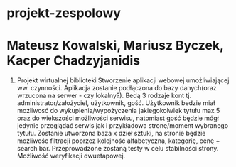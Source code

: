 # projekt-zespolowy
# Mateusz Kowalski, Mariusz Byczek, Kacper Chadzyjanidis


1. Projekt wirtualnej biblioteki
Stworzenie aplikacji webowej umożliwiającej ww. czynności.
Aplikacja zostanie podłączona do bazy danych(oraz wrzucona na serwer - czy lokalny?). Bedą 3 rodzaje kont tj. administrator/założyciel, 
użytkownik, gość. Użytkownik bedzie miał możliwosć do wykupienia/wypożyczenia jakiegokolwiek tytułu max 5 oraz do wiekszości możliwości
serwisu, natomiast gość będzie mógł jedynie przeglądać serwis jak i przykładowa stronę/moment wybranego tytułu. Zostanie utworzona baza
x dzieł sztuki, na stronie będzie możliwośc filtracji poprzez kolejność alfabetyczna, kategorię, cenę + search bar. Przeprowadzone
zostaną testy w celu stabilności strony. Możliwość weryfikacji dwuetapowej.
